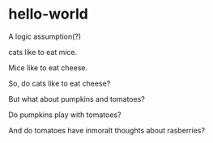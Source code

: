 # hello-world
A logic assumption(?)

cats like to eat mice.

Mice like to eat cheese.

So, do cats like to eat cheese?

But what about pumpkins and tomatoes?

Do pumpkins play with tomatoes?

And do tomatoes have inmoralt thoughts about rasberries?